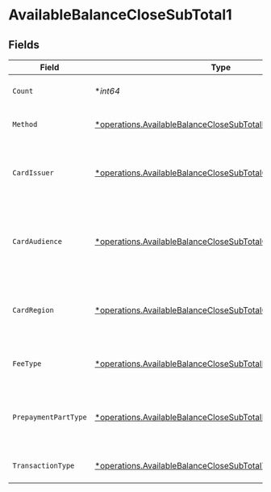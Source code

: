 # AvailableBalanceCloseSubTotal1


## Fields

| Field                                                                                                                                       | Type                                                                                                                                        | Required                                                                                                                                    | Description                                                                                                                                 | Example                                                                                                                                     |
| ------------------------------------------------------------------------------------------------------------------------------------------- | ------------------------------------------------------------------------------------------------------------------------------------------- | ------------------------------------------------------------------------------------------------------------------------------------------- | ------------------------------------------------------------------------------------------------------------------------------------------- | ------------------------------------------------------------------------------------------------------------------------------------------- |
| `Count`                                                                                                                                     | **int64*                                                                                                                                    | :heavy_minus_sign:                                                                                                                          | Number of transactions of this type                                                                                                         | 50                                                                                                                                          |
| `Method`                                                                                                                                    | [*operations.AvailableBalanceCloseSubTotalMethod1](../../models/operations/availablebalanceclosesubtotalmethod1.md)                         | :heavy_minus_sign:                                                                                                                          | Payment type of the transactions                                                                                                            | creditcard                                                                                                                                  |
| `CardIssuer`                                                                                                                                | [*operations.AvailableBalanceCloseSubTotalCardIssuer1](../../models/operations/availablebalanceclosesubtotalcardissuer1.md)                 | :heavy_minus_sign:                                                                                                                          | In case of payments transactions with card, the card issuer will be available                                                               | amex                                                                                                                                        |
| `CardAudience`                                                                                                                              | [*operations.AvailableBalanceCloseSubTotalCardAudience1](../../models/operations/availablebalanceclosesubtotalcardaudience1.md)             | :heavy_minus_sign:                                                                                                                          | In case of payments trnsactions with card, the card audience will be available.                                                             | other                                                                                                                                       |
| `CardRegion`                                                                                                                                | [*operations.AvailableBalanceCloseSubTotalCardRegion1](../../models/operations/availablebalanceclosesubtotalcardregion1.md)                 | :heavy_minus_sign:                                                                                                                          | In case of payments transactions with card, the card region will be available.                                                              | domestic                                                                                                                                    |
| `FeeType`                                                                                                                                   | [*operations.AvailableBalanceCloseSubTotalFeeType1](../../models/operations/availablebalanceclosesubtotalfeetype1.md)                       | :heavy_minus_sign:                                                                                                                          | Present when the transaction represents a fee.                                                                                              | payment-fee                                                                                                                                 |
| `PrepaymentPartType`                                                                                                                        | [*operations.AvailableBalanceCloseSubTotalPrepaymentPartType1](../../models/operations/availablebalanceclosesubtotalprepaymentparttype1.md) | :heavy_minus_sign:                                                                                                                          | Prepayment part: fee itself, reimbursement, discount, VAT or rounding compensation.                                                         | fee                                                                                                                                         |
| `TransactionType`                                                                                                                           | [*operations.AvailableBalanceCloseSubTotalTransactionType1](../../models/operations/availablebalanceclosesubtotaltransactiontype1.md)       | :heavy_minus_sign:                                                                                                                          | Represents the transaction type                                                                                                             | payment                                                                                                                                     |